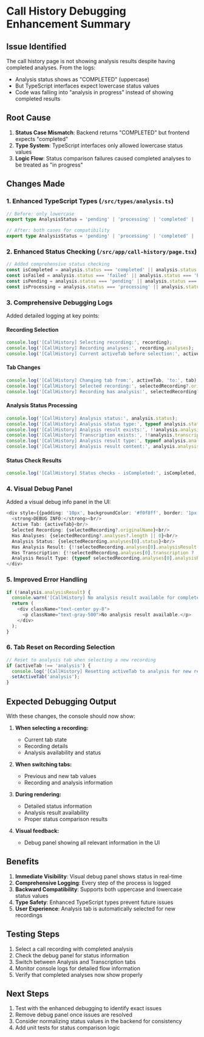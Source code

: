 # Call History Debugging Enhancement Summary

## Issue Identified
The call history page is not showing analysis results despite having completed analyses. From the logs:
- Analysis status shows as "COMPLETED" (uppercase)
- But TypeScript interfaces expect lowercase status values
- Code was falling into "analysis in progress" instead of showing completed results

## Root Cause
1. **Status Case Mismatch**: Backend returns "COMPLETED" but frontend expects "completed"
2. **Type System**: TypeScript interfaces only allowed lowercase status values
3. **Logic Flow**: Status comparison failures caused completed analyses to be treated as "in progress"

## Changes Made

### 1. Enhanced TypeScript Types (`/src/types/analysis.ts`)
```typescript
// Before: only lowercase
export type AnalysisStatus = 'pending' | 'processing' | 'completed' | 'failed';

// After: both cases for compatibility
export type AnalysisStatus = 'pending' | 'processing' | 'completed' | 'failed' | 'PENDING' | 'PROCESSING' | 'COMPLETED' | 'FAILED';
```

### 2. Enhanced Status Checking (`/src/app/call-history/page.tsx`)
```typescript
// Added comprehensive status checking
const isCompleted = analysis.status === 'completed' || analysis.status === 'COMPLETED';
const isFailed = analysis.status === 'failed' || analysis.status === 'FAILED';
const isPending = analysis.status === 'pending' || analysis.status === 'PENDING';
const isProcessing = analysis.status === 'processing' || analysis.status === 'PROCESSING';
```

### 3. Comprehensive Debugging Logs
Added detailed logging at key points:

#### Recording Selection
```typescript
console.log('[CallHistory] Selecting recording:', recording);
console.log('[CallHistory] Recording analyses:', recording.analyses);
console.log('[CallHistory] Current activeTab before selection:', activeTab);
```

#### Tab Changes
```typescript
console.log('[CallHistory] Changing tab from:', activeTab, 'to:', tab);
console.log('[CallHistory] Selected recording:', selectedRecording?.originalName);
console.log('[CallHistory] Recording has analysis:', selectedRecording?.analyses?.length);
```

#### Analysis Status Processing
```typescript
console.log('[CallHistory] Analysis status:', analysis.status);
console.log('[CallHistory] Analysis status type:', typeof analysis.status);
console.log('[CallHistory] Analysis result exists:', !!analysis.analysisResult);
console.log('[CallHistory] Transcription exists:', !!analysis.transcription);
console.log('[CallHistory] Analysis result type:', typeof analysis.analysisResult);
console.log('[CallHistory] Analysis result content:', analysis.analysisResult);
```

#### Status Check Results
```typescript
console.log('[CallHistory] Status checks - isCompleted:', isCompleted, 'isFailed:', isFailed, 'isPending:', isPending, 'isProcessing:', isProcessing);
```

### 4. Visual Debug Panel
Added a visual debug info panel in the UI:
```typescript
<div style={{padding: '10px', backgroundColor: '#f0f8ff', border: '1px solid #0066cc', borderRadius: '5px', marginBottom: '10px'}}>
  <strong>DEBUG INFO:</strong><br/>
  Active Tab: {activeTab}<br/>
  Selected Recording: {selectedRecording?.originalName}<br/>
  Has Analyses: {selectedRecording?.analyses?.length || 0}<br/>
  Analysis Status: {selectedRecording.analyses[0].status}<br/>
  Has Analysis Result: {!!selectedRecording.analyses[0].analysisResult ? 'Yes' : 'No'}<br/>
  Has Transcription: {!!selectedRecording.analyses[0].transcription ? 'Yes' : 'No'}<br/>
  Analysis Result Type: {typeof selectedRecording.analyses[0].analysisResult}<br/>
</div>
```

### 5. Improved Error Handling
```typescript
if (!analysis.analysisResult) {
  console.warn('[CallHistory] No analysis result available for completed analysis');
  return (
    <div className="text-center py-8">
      <p className="text-gray-500">No analysis result available.</p>
    </div>
  );
}
```

### 6. Tab Reset on Recording Selection
```typescript
// Reset to analysis tab when selecting a new recording
if (activeTab !== 'analysis') {
  console.log('[CallHistory] Resetting activeTab to analysis for new recording');
  setActiveTab('analysis');
}
```

## Expected Debugging Output

With these changes, the console should now show:

1. **When selecting a recording:**
   - Current tab state
   - Recording details
   - Analysis availability and status

2. **When switching tabs:**
   - Previous and new tab values
   - Recording and analysis information

3. **During rendering:**
   - Detailed status information
   - Analysis result availability
   - Proper status comparison results

4. **Visual feedback:**
   - Debug panel showing all relevant information in the UI

## Benefits

1. **Immediate Visibility**: Visual debug panel shows status in real-time
2. **Comprehensive Logging**: Every step of the process is logged
3. **Backward Compatibility**: Supports both uppercase and lowercase status values
4. **Type Safety**: Enhanced TypeScript types prevent future issues
5. **User Experience**: Analysis tab is automatically selected for new recordings

## Testing Steps

1. Select a call recording with completed analysis
2. Check the debug panel for status information
3. Switch between Analysis and Transcription tabs
4. Monitor console logs for detailed flow information
5. Verify that completed analyses now show properly

## Next Steps

1. Test with the enhanced debugging to identify exact issues
2. Remove debug panel once issues are resolved
3. Consider normalizing status values in the backend for consistency
4. Add unit tests for status comparison logic

